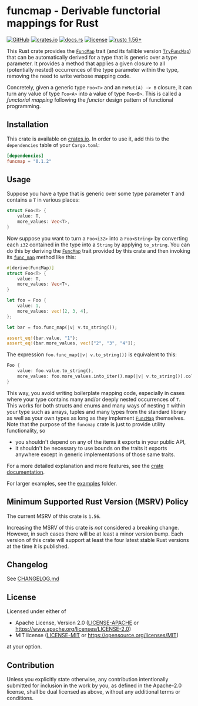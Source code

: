# funcmap - Derivable functorial mappings for Rust

[![GitHub](https://img.shields.io/badge/GitHub-informational?logo=GitHub&labelColor=555555)](https://github.com/matthias-stemmler/funcmap)
[![crates.io](https://img.shields.io/crates/v/funcmap.svg)](https://crates.io/crates/funcmap)
[![docs.rs](https://img.shields.io/docsrs/funcmap)](https://docs.rs/funcmap/latest/funcmap/)
[![license](https://img.shields.io/crates/l/funcmap.svg)](https://github.com/matthias-stemmler/funcmap/blob/main/LICENSE-APACHE)
[![rustc 1.56+](https://img.shields.io/badge/rustc-1.56+-lightgrey.svg)](https://blog.rust-lang.org/2021/10/21/Rust-1.56.0.html)

This Rust crate provides the [`FuncMap`] trait (and its fallible version
[`TryFuncMap`]) that can be automatically derived for a type that is generic
over a type parameter. It provides a method that applies a given closure to all
(potentially nested) occurrences of the type parameter within the type, removing
the need to write verbose mapping code.

Concretely, given a generic type `Foo<T>` and an `FnMut(A) -> B` closure, it can
turn any value of type `Foo<A>` into a value of type `Foo<B>`. This is called a
_functorial mapping_ following the _functor_ design pattern of functional
programming.

## Installation

This crate is available on [crates.io](https://crates.io/crates/funcmap). In
order to use it, add this to the `dependencies` table of your `Cargo.toml`:

```toml
[dependencies]
funcmap = "0.1.2"
```

## Usage

Suppose you have a type that is generic over some type parameter `T` and
contains a `T` in various places:

```rust
struct Foo<T> {
    value: T,
    more_values: Vec<T>,
}
```

Now suppose you want to turn a `Foo<i32>` into a `Foo<String>` by converting
each `i32` contained in the type into a `String` by applying `to_string`. You
can do this by deriving the [`FuncMap`] trait provided by this crate and then
invoking its [`func_map`] method like this:

```rust
#[derive(FuncMap)]
struct Foo<T> {
    value: T,
    more_values: Vec<T>,
}

let foo = Foo {
    value: 1,
    more_values: vec![2, 3, 4],
};

let bar = foo.func_map(|v| v.to_string());

assert_eq!(bar.value, "1");
assert_eq!(bar.more_values, vec!["2", "3", "4"]);
```

The expression `foo.func_map(|v| v.to_string())` is equivalent to this:

```rust
Foo {
    value: foo.value.to_string(),
    more_values: foo.more_values.into_iter().map(|v| v.to_string()).collect()
}
```

This way, you avoid writing boilerplate mapping code, especially in cases where
your type contains many and/or deeply nested occurrences of `T`. This works for
both structs and enums and many ways of nesting `T` within your type such as
arrays, tuples and many types from the standard library as well as your own
types as long as they implement [`FuncMap`] themselves. Note that the purpose of
the `funcmap` crate is just to provide utility functionality, so

- you shouldn't depend on any of the items it exports in your public API,
- it shouldn't be necessary to use bounds on the traits it exports anywhere
  except in generic implementations of those same traits.

For a more detailed explanation and more features, see the
[crate documentation][docs].

For larger examples, see the [examples] folder.

## Minimum Supported Rust Version (MSRV) Policy

The current MSRV of this crate is `1.56`.

Increasing the MSRV of this crate is _not_ considered a breaking change.
However, in such cases there will be at least a minor version bump. Each version
of this crate will support at least the four latest stable Rust versions at the
time it is published.

## Changelog

See [CHANGELOG.md](https://github.com/matthias-stemmler/funcmap/blob/main/CHANGELOG.md)

## License

Licensed under either of

- Apache License, Version 2.0
  ([LICENSE-APACHE](https://github.com/matthias-stemmler/funcmap/blob/main/LICENSE-APACHE)
  or https://www.apache.org/licenses/LICENSE-2.0)
- MIT license
  ([LICENSE-MIT](https://github.com/matthias-stemmler/funcmap/blob/main/LICENSE-MIT)
  or https://opensource.org/licenses/MIT)

at your option.

## Contribution

Unless you explicitly state otherwise, any contribution intentionally submitted
for inclusion in the work by you, as defined in the Apache-2.0 license, shall be
dual licensed as above, without any additional terms or conditions.

[examples]: https://github.com/matthias-stemmler/funcmap/tree/v0.1.2/funcmap/examples
[docs]: https://docs.rs/funcmap/0.1.2/funcmap/
[`funcmap`]: https://docs.rs/funcmap/0.1.2/funcmap/trait.FuncMap.html
[`tryfuncmap`]: https://docs.rs/funcmap/0.1.2/funcmap/trait.TryFuncMap.html
[`func_map`]: https://docs.rs/funcmap/0.1.2/funcmap/trait.FuncMap.html#tymethod.func_map
